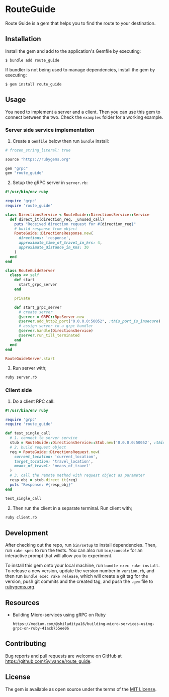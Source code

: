 # RouteGuide

Route Guide is a gem that helps you to find the route to your destination.

## Installation

Install the gem and add to the application's Gemfile by executing:

    $ bundle add route_guide

If bundler is not being used to manage dependencies, install the gem by executing:

    $ gem install route_guide

## Usage

You need to implement a server and a client. Then you can use this gem to connect between
the two. Check the `examples` folder for a working example.

### Server side service implementation

1. Create a `Gemfile` below then run `bundle` install:

```ruby
# frozen_string_literal: true

source "https://rubygems.org"

gem "grpc"
gem "route_guide"
```

2. Setup the gRPC server in `server.rb`:

```ruby
#!/usr/bin/env ruby

require 'grpc'
require 'route_guide'

class DirectionsService < RouteGuide::DirectionsService::Service
  def direct_it(direction_req, _unused_call)
    puts "Received direction request for #{direction_req}"
    # build response from object
    RouteGuide::DirectionsResponse.new(
      directions: 'response',
      approximate_time_of_travel_in_hrs: 4,
      approximate_distance_in_kms: 30
    )
  end
end

class RouteGuideServer
  class << self
    def start
      start_grpc_server
    end

    private

    def start_grpc_server
      # create server
      @server = GRPC::RpcServer.new
      @server.add_http2_port("0.0.0.0:50052", :this_port_is_insecure)
      # assign server to a grpc handler
      @server.handle(DirectionsService)
      @server.run_till_terminated
    end
  end
end

RouteGuideServer.start
```

3. Run server with;

```sh
ruby server.rb
```

### Client side 

1. Do a client RPC call:

```ruby
#!/usr/bin/env ruby

require 'grpc'
require 'route_guide'

def test_single_call
  # 1. connect to server service
  stub = RouteGuide::DirectionsService::Stub.new('0.0.0.0:50052', :this_channel_is_insecure)
  # 2. build request object
  req = RouteGuide::DirectionsRequest.new(
    current_location: 'current_location',
    target_location: 'travel_location',
    means_of_travel: 'means_of_travel'
  )
  # 3. call the remote method with request object as parameter
  resp_obj = stub.direct_it(req)
  puts "Response: #{resp_obj}"
end

test_single_call
```

2. Then run the client in a separate terminal. Run client with;

```sh
ruby client.rb
```

## Development

After checking out the repo, run `bin/setup` to install dependencies. Then, run `rake spec` to run the tests. You can also run `bin/console` for an interactive prompt that will allow you to experiment.

To install this gem onto your local machine, run `bundle exec rake install`. To release a new version, update the version number in `version.rb`, and then run `bundle exec rake release`, which will create a git tag for the version, push git commits and the created tag, and push the `.gem` file to [rubygems.org](https://rubygems.org).

## Resources

- Building Micro-services using gRPC on Ruby
    ```
    https://medium.com/@shiladitya16/building-micro-services-using-grpc-on-ruby-41acb755ee06
    ```

## Contributing

Bug reports and pull requests are welcome on GitHub at https://github.com/Sylvance/route_guide.

## License

The gem is available as open source under the terms of the [MIT License](https://opensource.org/licenses/MIT).
